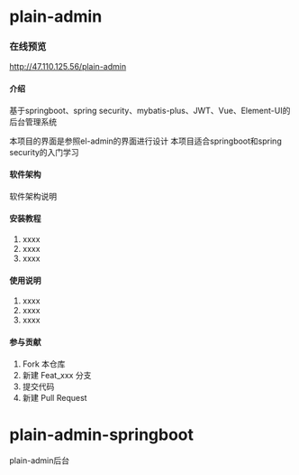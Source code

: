 # plain-admin
### 在线预览
http://47.110.125.56/plain-admin

#### 介绍
基于springboot、spring security、mybatis-plus、JWT、Vue、Element-UI的后台管理系统

本项目的界面是参照el-admin的界面进行设计
本项目适合springboot和spring security的入门学习

#### 软件架构
软件架构说明


#### 安装教程

1.  xxxx
2.  xxxx
3.  xxxx

#### 使用说明

1.  xxxx
2.  xxxx
3.  xxxx

#### 参与贡献

1.  Fork 本仓库
2.  新建 Feat_xxx 分支
3.  提交代码
4.  新建 Pull Request

# plain-admin-springboot
plain-admin后台
